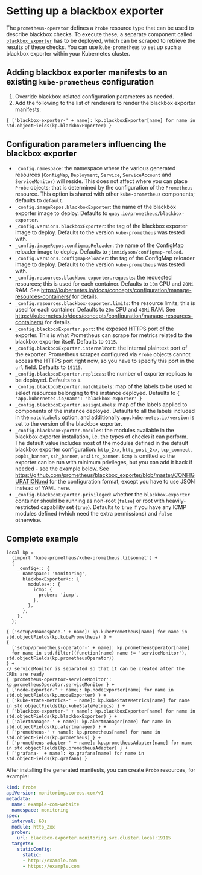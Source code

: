 # Setting up a blackbox exporter

The `prometheus-operator` defines a `Probe` resource type that can be used to describe blackbox checks. To execute these, a separate component called [`blackbox_exporter`](https://github.com/prometheus/blackbox_exporter) has to be deployed, which can be scraped to retrieve the results of these checks. You can use `kube-prometheus` to set up such a blackbox exporter within your Kubernetes cluster.

## Adding blackbox exporter manifests to an existing `kube-prometheus` configuration

1. Override blackbox-related configuration parameters as needed.
2. Add the following to the list of renderers to render the blackbox exporter manifests:
```
{ ['blackbox-exporter-' + name]: kp.blackboxExporter[name] for name in std.objectFields(kp.blackboxExporter) }
```

## Configuration parameters influencing the blackbox exporter

* `_config.namespace`: the namespace where the various generated resources (`ConfigMap`, `Deployment`, `Service`, `ServiceAccount` and `ServiceMonitor`) will reside. This does not affect where you can place `Probe` objects; that is determined by the configuration of the `Prometheus` resource. This option is shared with other `kube-prometheus` components; defaults to `default`.
* `_config.imageRepos.blackboxExporter`: the name of the blackbox exporter image to deploy. Defaults to `quay.io/prometheus/blackbox-exporter`.
* `_config.versions.blackboxExporter`: the tag of the blackbox exporter image to deploy. Defaults to the version `kube-prometheus` was tested with.
* `_config.imageRepos.configmapReloader`: the name of the ConfigMap reloader image to deploy. Defaults to `jimmidyson/configmap-reload`.
* `_config.versions.configmapReloader`: the tag of the ConfigMap reloader image to deploy. Defaults to the version `kube-prometheus` was tested with.
* `_config.resources.blackbox-exporter.requests`: the requested resources; this is used for each container. Defaults to `10m` CPU and `20Mi` RAM. See https://kubernetes.io/docs/concepts/configuration/manage-resources-containers/ for details.
* `_config.resources.blackbox-exporter.limits`: the resource limits; this is used for each container. Defaults to `20m` CPU and `40Mi` RAM. See https://kubernetes.io/docs/concepts/configuration/manage-resources-containers/ for details.
* `_config.blackboxExporter.port`: the exposed HTTPS port of the exporter. This is what Prometheus can scrape for metrics related to the blackbox exporter itself. Defaults to `9115`.
* `_config.blackboxExporter.internalPort`: the internal plaintext port of the exporter. Prometheus scrapes configured via `Probe` objects cannot access the HTTPS port right now, so you have to specify this port in the `url` field. Defaults to `19115`.
* `_config.blackboxExporter.replicas`: the number of exporter replicas to be deployed. Defaults to `1`.
* `_config.blackboxExporter.matchLabels`: map of the labels to be used to select resources belonging to the instance deployed. Defaults to `{ 'app.kubernetes.io/name': 'blackbox-exporter' }`
* `_config.blackboxExporter.assignLabels`: map of the labels applied to components of the instance deployed. Defaults to all the labels included in the `matchLabels` option, and additionally `app.kubernetes.io/version` is set to the version of the blackbox exporter.
* `_config.blackboxExporter.modules`: the modules available in the blackbox exporter installation, i.e. the types of checks it can perform. The default value includes most of the modules defined in the default blackbox exporter configuration: `http_2xx`, `http_post_2xx`, `tcp_connect`, `pop3s_banner`, `ssh_banner`, and `irc_banner`. `icmp` is omitted so the exporter can be run with minimum privileges, but you can add it back if needed - see the example below. See https://github.com/prometheus/blackbox_exporter/blob/master/CONFIGURATION.md for the configuration format, except you have to use JSON instead of YAML here.
* `_config.blackboxExporter.privileged`: whether the `blackbox-exporter` container should be running as non-root (`false`) or root with heavily-restricted capability set (`true`). Defaults to `true` if you have any ICMP modules defined (which need the extra permissions) and `false` otherwise.

## Complete example

```jsonnet
local kp =
  (import 'kube-prometheus/kube-prometheus.libsonnet') +
  {
    _config+:: {
      namespace: 'monitoring',
      blackboxExporter+:: {
        modules+:: {
          icmp: {
            prober: 'icmp',
          },
        },
      },
    },
  };

{ ['setup/0namespace-' + name]: kp.kubePrometheus[name] for name in std.objectFields(kp.kubePrometheus) } +
{
  ['setup/prometheus-operator-' + name]: kp.prometheusOperator[name]
  for name in std.filter((function(name) name != 'serviceMonitor'), std.objectFields(kp.prometheusOperator))
} +
// serviceMonitor is separated so that it can be created after the CRDs are ready
{ 'prometheus-operator-serviceMonitor': kp.prometheusOperator.serviceMonitor } +
{ ['node-exporter-' + name]: kp.nodeExporter[name] for name in std.objectFields(kp.nodeExporter) } +
{ ['kube-state-metrics-' + name]: kp.kubeStateMetrics[name] for name in std.objectFields(kp.kubeStateMetrics) } +
{ ['blackbox-exporter-' + name]: kp.blackboxExporter[name] for name in std.objectFields(kp.blackboxExporter) } +
{ ['alertmanager-' + name]: kp.alertmanager[name] for name in std.objectFields(kp.alertmanager) } +
{ ['prometheus-' + name]: kp.prometheus[name] for name in std.objectFields(kp.prometheus) } +
{ ['prometheus-adapter-' + name]: kp.prometheusAdapter[name] for name in std.objectFields(kp.prometheusAdapter) } +
{ ['grafana-' + name]: kp.grafana[name] for name in std.objectFields(kp.grafana) }
```

After installing the generated manifests, you can create `Probe` resources, for example:

```yaml
kind: Probe
apiVersion: monitoring.coreos.com/v1
metadata:
  name: example-com-website
  namespace: monitoring
spec:
  interval: 60s
  module: http_2xx
  prober:
    url: blackbox-exporter.monitoring.svc.cluster.local:19115
  targets:
    staticConfig:
      static:
      - http://example.com
      - https://example.com
```
